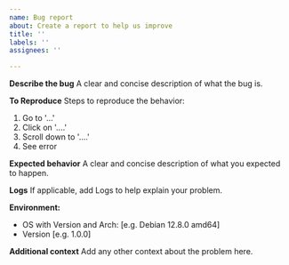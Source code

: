 ```yaml
---
name: Bug report
about: Create a report to help us improve
title: ''
labels: ''
assignees: ''

---
```


**Describe the bug**
A clear and concise description of what the bug is.

**To Reproduce**
Steps to reproduce the behavior:
1. Go to '...'
2. Click on '....'
3. Scroll down to '....'
4. See error

**Expected behavior**
A clear and concise description of what you expected to happen.

**Logs**
If applicable, add Logs to help explain your problem.

**Environment:**
 - OS with Version and Arch: [e.g. Debian 12.8.0 amd64]
 - Version [e.g. 1.0.0]

**Additional context**
Add any other context about the problem here.
